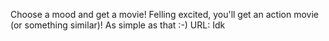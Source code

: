 Choose a mood and get a movie!
Felling excited, you'll get an action movie (or something similar)!
As simple as that :-)
URL: Idk
